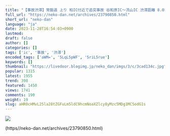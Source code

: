 ```yaml
---
title: "【事故渋滞】常磐道 上り 柏IC付近で追突事故 谷和原IC〜流山IC 渋滞距離 8.0km 通過時間 60 分 "
full_url: "https://neko-dan.net/archives/23790850.html"
short_url: "neko-dan"
language: "ja"
date: 2023-11-28T16:54:03+0900
lastmod: 
draft: false
author: []
categories: []
tags: ['ic', '事故', '渋滞']
encoded_tags: ['aWM=', '5LqL5pWF', '5riL5rue']
keywords: []
thumbnail: "https://livedoor.blogimg.jp/neko_dan/imgs/3/c/3cad134c.jpg"
popular: 1315
latest: 1955
trend: 398
featured: 1450
views: 1741
comments: 190
weight: 19
slug: aHR0cHMvL25la28tZGFuLm5ldC9hcmNoaXZlcy8yMzc5MDg1MC5odG1s
---
```


![](https://livedoor.blogimg.jp/neko_dan/imgs/3/c/3cad134c.jpg)



(https//neko-dan.net/archives/23790850.html)
